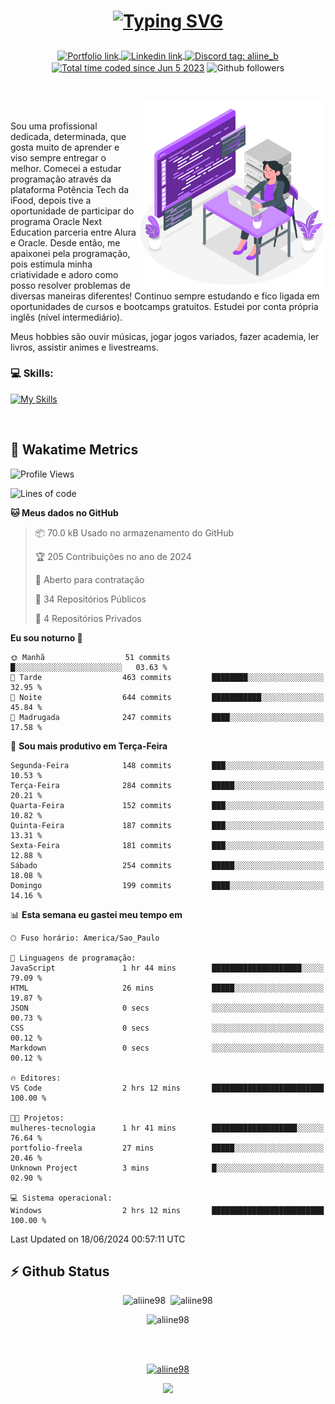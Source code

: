 # <p align = "center"><a href="https://git.io/typing-svg"><img src="https://readme-typing-svg.demolab.com?font=Nova+Mono&size=28&duration=4000&pause=1000&color=980DE6&vCenter=true&random=false&width=480&lines=%E2%9C%A8Ol%C3%A1%2C+sou+Aline+Bevilacqua;%E2%9C%A8Desenvolvedora+Web+Frontend!" alt="Typing SVG" /></a></p>

<p align = "center">
    <a href="https://aliine98.github.io" target="_blank">
        <img alt="Portfolio link" align="center" src = "https://img.shields.io/badge/portfolio-8A2BE2?style=for-the-badge">
    </a>
    <a href="https://www.linkedin.com/in/aline-bevilacqua/" target="_blank">
        <img alt="Linkedin link" align="center" src = "https://img.shields.io/badge/LinkedIn-0077B5?style=for-the-badge&logo=linkedin&logoColor=white">
    </a>
    <a href="https://discord.com/" target="_blank">
        <img alt="Discord tag: aliine_b" align="center" src="https://img.shields.io/badge/-aliine__b-5865f2?style=flat-square&logo=Discord&logoColor=FFF" height="28">
    </a>
    <a href="https://wakatime.com/@aliine"><img src="https://wakatime.com/badge/user/d705bdc6-1244-4026-9380-8de8c1599f8d.svg?style=for-the-badge" alt="Total time coded since Jun 5 2023" align="center"/></a>
    <img alt="Github followers" align="center" src="https://img.shields.io/github/followers/Aliine98?style=for-the-badge&color=bf0f47&logo=github&logoColor=white">
</p><br>

<a href="https://storyset.com/"><img src="./assets/coding-amico.svg" width="300" align="right"></a>

<div align="left">
<br>

Sou uma profissional dedicada, determinada, que gosta muito de aprender e viso sempre entregar o melhor. Comecei a estudar programação através da plataforma Potência Tech da iFood, depois tive a oportunidade de participar do programa Oracle Next Education parceria entre Alura e Oracle. Desde então, me apaixonei pela programação, pois estimula minha criatividade e adoro como posso resolver problemas de diversas maneiras diferentes! Continuo sempre estudando e fico ligada em oportunidades de cursos e bootcamps gratuitos.
Estudei por conta própria inglês (nível intermediário).

Meus hobbies são ouvir músicas, jogar jogos variados, fazer academia, ler livros, assistir animes e livestreams.

### 💻 Skills:
[![My Skills](https://skillicons.dev/icons?i=html,css,js,bootstrap,tailwind,ts,mysql,angular,react,java)](https://skillicons.dev)
</div>
<br>

## 🚀 Wakatime Metrics

<!--START_SECTION:waka-->
![Profile Views](http://img.shields.io/badge/Visualizac%C3%B5es%20do%20perfil-0-blue)

![Lines of code](https://img.shields.io/badge/Desde%20o%20Hello%20World%20eu%20escrevi-260.8%20thousand%20linhas%20de%20c%C3%B3digo-blue)

**🐱 Meus dados no GitHub** 

> 📦 70.0 kB Usado no armazenamento do GitHub 
 > 
> 🏆 205 Contribuições no ano de 2024
 > 
> 💼 Aberto para contratação
 > 
> 📜 34 Repositórios Públicos 
 > 
> 🔑 4 Repositórios Privados 
 > 
**Eu sou noturno 🦉** 

```text
🌞 Manhã                  51 commits          █░░░░░░░░░░░░░░░░░░░░░░░░   03.63 % 
🌆 Tarde                  463 commits         ████████░░░░░░░░░░░░░░░░░   32.95 % 
🌃 Noite                  644 commits         ███████████░░░░░░░░░░░░░░   45.84 % 
🌙 Madrugada              247 commits         ████░░░░░░░░░░░░░░░░░░░░░   17.58 % 
```
📅 **Sou mais produtivo em Terça-Feira** 

```text
Segunda-Feira            148 commits         ███░░░░░░░░░░░░░░░░░░░░░░   10.53 % 
Terça-Feira              284 commits         █████░░░░░░░░░░░░░░░░░░░░   20.21 % 
Quarta-Feira             152 commits         ███░░░░░░░░░░░░░░░░░░░░░░   10.82 % 
Quinta-Feira             187 commits         ███░░░░░░░░░░░░░░░░░░░░░░   13.31 % 
Sexta-Feira              181 commits         ███░░░░░░░░░░░░░░░░░░░░░░   12.88 % 
Sábado                   254 commits         █████░░░░░░░░░░░░░░░░░░░░   18.08 % 
Domingo                  199 commits         ████░░░░░░░░░░░░░░░░░░░░░   14.16 % 
```


📊 **Esta semana eu gastei meu tempo em** 

```text
🕑︎ Fuso horário: America/Sao_Paulo

💬 Linguagens de programação: 
JavaScript               1 hr 44 mins        ████████████████████░░░░░   79.09 % 
HTML                     26 mins             █████░░░░░░░░░░░░░░░░░░░░   19.87 % 
JSON                     0 secs              ░░░░░░░░░░░░░░░░░░░░░░░░░   00.73 % 
CSS                      0 secs              ░░░░░░░░░░░░░░░░░░░░░░░░░   00.12 % 
Markdown                 0 secs              ░░░░░░░░░░░░░░░░░░░░░░░░░   00.12 % 

🔥 Editores: 
VS Code                  2 hrs 12 mins       █████████████████████████   100.00 % 

🐱‍💻 Projetos: 
mulheres-tecnologia      1 hr 41 mins        ███████████████████░░░░░░   76.64 % 
portfolio-freela         27 mins             █████░░░░░░░░░░░░░░░░░░░░   20.46 % 
Unknown Project          3 mins              █░░░░░░░░░░░░░░░░░░░░░░░░   02.90 % 

💻 Sistema operacional: 
Windows                  2 hrs 12 mins       █████████████████████████   100.00 % 
```


 Last Updated on 18/06/2024 00:57:11 UTC
<!--END_SECTION:waka-->
 
## ⚡ Github Status

<p align="center"><img src="https://my-github-readme-stats-aliine98.vercel.app/api?username=aliine98&show_icons=true&locale=en&theme=radical" alt="aliine98" />&nbsp;&nbsp;<img src="https://my-github-readme-stats-aliine98.vercel.app/api/top-langs?username=aliine98&show_icons=true&locale=en&layout=compact&theme=radical&exclude_repo=my-github-readme-stats,my-github-readme-streak-stats,github-readme-streak-stats,ajax-com-js-puro" alt="aliine98" /></p>

<p align="center"><img src="https://streak-stats.demolab.com?user=aliine98&theme=radical" alt="aliine98" /></p>

<br><br>
<p align="center"> <a href="https://github.com/ryo-ma/github-profile-trophy" target="_blank"><img src="https://github-profile-trophy.vercel.app/?username=aliine98&theme=radical&column=4" alt="aliine98" /></a> </p>

<p align="center"><img src="https://media4.giphy.com/media/C1bBFL2dMQxA4/giphy.gif?cid=ecf05e47z7xqxd7gboyuplq95r7v869x9bi8msk1upllpme2&ep=v1_gifs_search&rid=giphy.gif&ct=g" width="700"></p>
